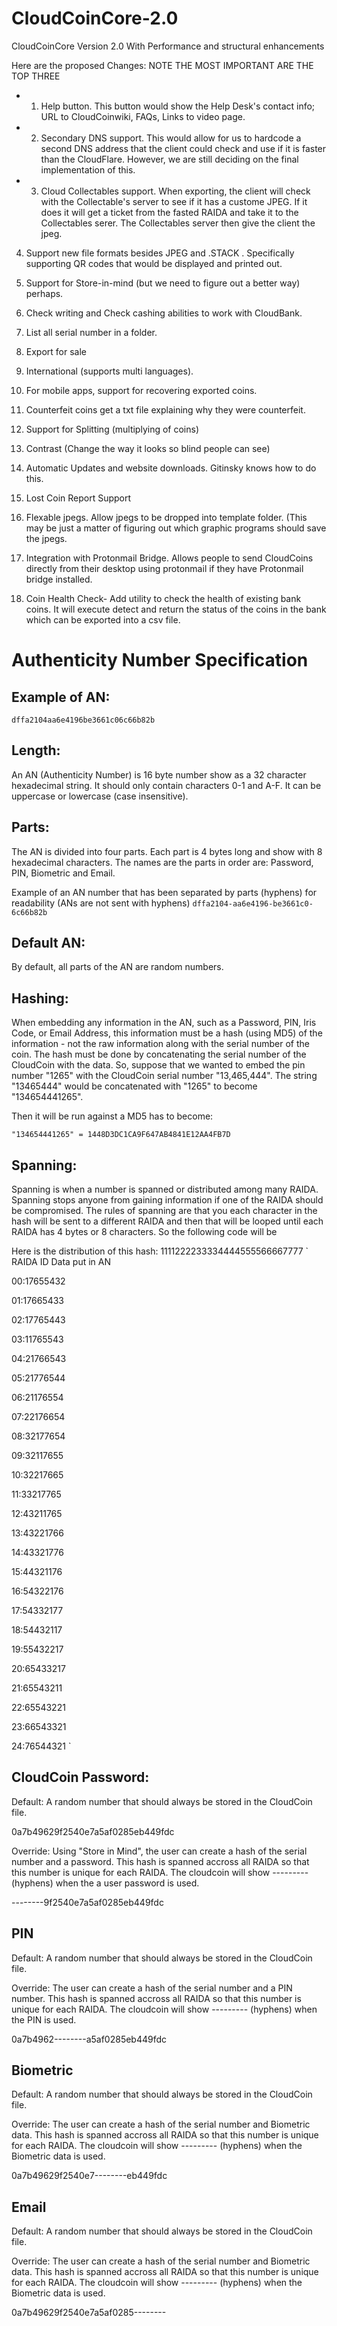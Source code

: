 # CloudCoinCore-2.0
CloudCoinCore Version 2.0 With Performance and structural enhancements


Here are the proposed Changes:
NOTE THE MOST IMPORTANT ARE THE TOP THREE

* 1. Help button. This button would show the Help Desk's contact info; URL to CloudCoinwiki, FAQs, Links to video page.

* 2. Secondary DNS support. This would allow for us to hardcode a second DNS address that the client could check and use if it is faster than the CloudFlare. However, we are still deciding on the final implementation of this. 

* 3. Cloud Collectables support. When exporting, the client will check with the Collectable's server to see if it has a custome JPEG. If it does it will get a ticket from the fasted RAIDA and take it to the Collectables serer. The Collectables server then give the client the jpeg. 

4. Support new file formats besides JPEG and .STACK . Specifically supporting QR codes that would be displayed and printed out. 

5. Support for Store-in-mind (but we need to figure out a better way) perhaps. 

6. Check writing and Check cashing abilities to work with CloudBank.

7. List all serial number in a folder.

8. Export for sale 

9. International (supports multi languages).

10. For mobile apps, support for recovering exported coins. 

11. Counterfeit coins get a txt file explaining why they were counterfeit. 

12. Support for Splitting (multiplying of coins)

13. Contrast (Change the way it looks so blind people can see)

14. Automatic Updates and website downloads. Gitinsky knows how to do this. 

15. Lost Coin Report Support

16. Flexable jpegs. Allow jpegs to be dropped into template folder. (This may be just a matter of figuring out which graphic programs should save the jpegs. 

17. Integration with Protonmail Bridge. Allows people to send CloudCoins directly from their desktop using protonmail if they have Protonmail bridge installed. 

18. Coin Health Check- Add utility to check the health of existing bank coins. It will execute detect and return the status of the coins in the bank which can be exported into a csv file.




# Authenticity Number Specification


## Example of AN:
`
dffa2104aa6e4196be3661c06c66b82b
`
## Length:
An AN (Authenticity Number) is 16 byte number show as a 32 character hexadecimal string. It should only contain characters 0-1 and A-F. It can be uppercase or lowercase (case insensitive).  




## Parts:
The AN is divided into four parts. Each part is 4 bytes long and show with 8 hexadecimal characters. The names are the parts in order are:  Password, PIN, Biometric and Email. 

Example of an AN number that has been separated by parts (hyphens) for readability (ANs are not sent with hyphens)
`
dffa2104-aa6e4196-be3661c0-6c66b82b
`

## Default AN:
By default, all parts of the AN are random numbers.

## Hashing:
When embedding any information in the AN, such as a Password, PIN, Iris Code, or Email Address, this information must be a hash (using MD5) of the information - not the raw information along with the serial number of the coin. The hash must be done by concatenating the serial number of the CloudCoin with the data. So, suppose that we wanted to embed the pin number "1265" with the CloudCoin serial number "13,465,444".  The string "13465444" would be concatenated with "1265" to become "134654441265".

Then it will be run against a MD5 has to become:

`
"134654441265" = 1448D3DC1CA9F647AB4841E12AA4FB7D
`
## Spanning:
Spanning is when a number is spanned or distributed among many RAIDA. Spanning stops anyone from gaining information if one of the RAIDA should be compromised. The rules of spanning are that you each character in the hash will be sent to a different RAIDA and then that will be looped until each RAIDA has 4 bytes or 8 characters. So the following code will be 

Here is the distribution of this hash: 1111222233334444555566667777
`
RAIDA ID Data put in AN

00:17655432

01:17665433

02:17765443

03:11765543

04:21766543

05:21776544

06:21176554

07:22176654

08:32177654

09:32117655

10:32217665

11:33217765

12:43211765

13:43221766

14:43321776

15:44321176

16:54322176

17:54332177

18:54432117

19:55432217

20:65433217

21:65543211

22:65543221

23:66543321

24:76544321
`




## CloudCoin Password:
Default: A random number that should always be stored in the CloudCoin file. 

0a7b49629f2540e7a5af0285eb449fdc


Override: Using "Store in Mind", the user can create a hash of the serial number and a password. This hash is spanned accross all RAIDA so that this number is unique for each RAIDA. The cloudcoin will show --------- (hyphens) when the a user password is used. 

--------9f2540e7a5af0285eb449fdc


## PIN
Default: A random number that should always be stored in the CloudCoin file. 

Override: The user can create a hash of the serial number and a PIN number. This hash is spanned accross all RAIDA so that this number is unique for each RAIDA. The cloudcoin will show --------- (hyphens) when the PIN is used. 

0a7b4962--------a5af0285eb449fdc

## Biometric
Default: A random number that should always be stored in the CloudCoin file. 

Override: The user can create a hash of the serial number and Biometric data. This hash is spanned accross all RAIDA so that this number is unique for each RAIDA. The cloudcoin will show --------- (hyphens) when the Biometric data is used. 

0a7b49629f2540e7--------eb449fdc


## Email
Default: A random number that should always be stored in the CloudCoin file. 

Override: The user can create a hash of the serial number and Biometric data. This hash is spanned accross all RAIDA so that this number is unique for each RAIDA. The cloudcoin will show --------- (hyphens) when the Biometric data is used. 

0a7b49629f2540e7a5af0285--------
